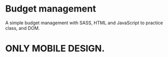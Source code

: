 # Budget management
A simple budget management with SASS, HTML and JavaScript to practice class, and DOM.
# ONLY MOBILE DESIGN.
